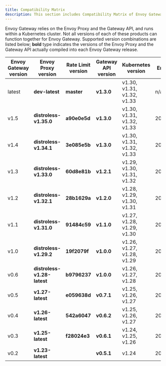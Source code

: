 ```yaml
---
title: Compatibility Matrix
description: This section includes Compatibility Matrix of Envoy Gateway.
---
```


Envoy Gateway relies on the Envoy Proxy and the Gateway API, and runs within a Kubernetes cluster. Not all versions of each of these products can function together for Envoy Gateway. Supported version combinations are listed below; **bold** type indicates the versions of the Envoy Proxy and the Gateway API actually compiled into each Envoy Gateway release.

| Envoy Gateway version | Envoy Proxy version         | Rate Limit version | Gateway API version | Kubernetes version         | End of Life |
| --------------------- | --------------------------- | ------------------ | ------------------- | -------------------------- | ----------- |
| latest                | **dev-latest**              | **master**         | **v1.3.0**          | v1.30, v1.31, v1.32, v1.33 | n/a         |
| v1.5                  | **distroless-v1.35.0**      | **a90e0e5d**       | **v1.3.0**          | v1.30, v1.31, v1.32, v1.33 | 2026/02/13  |
| v1.4                  | **distroless-v1.34.1**      | **3e085e5b**       | **v1.3.0**          | v1.30, v1.31, v1.32, v1.33 | 2025/11/13  |
| v1.3                  | **distroless-v1.33.0**      | **60d8e81b**       | **v1.2.1**          | v1.29, v1.30, v1.31, v1.32 | 2025/07/30  |
| v1.2                  | **distroless-v1.32.1**      | **28b1629a**       | **v1.2.0**          | v1.28, v1.29, v1.30, v1.31 | 2025/05/06  |
| v1.1                  | **distroless-v1.31.0**      | **91484c59**       | **v1.1.0**          | v1.27, v1.28, v1.29, v1.30 | 2025/01/22  |
| v1.0                  | **distroless-v1.29.2**      | **19f2079f**       | **v1.0.0**          | v1.26, v1.27, v1.28, v1.29 | 2024/09/13  |
| v0.6                  | **distroless-v1.28-latest** | **b9796237**       | **v1.0.0**          | v1.26, v1.27, v1.28        | 2024/05/02  |
| v0.5                  | **v1.27-latest**            | **e059638d**       | **v0.7.1**          | v1.25, v1.26, v1.27        | 2024/01/02  |
| v0.4                  | **v1.26-latest**            | **542a6047**       | **v0.6.2**          | v1.25, v1.26, v1.27        | 2023/10/24  |
| v0.3                  | **v1.25-latest**            | **f28024e3**       | **v0.6.1**          | v1.24, v1.25, v1.26        | 2023/08/09  |
| v0.2                  | **v1.23-latest**            |                    | **v0.5.1**          | v1.24                      | 2023/04/20  |
